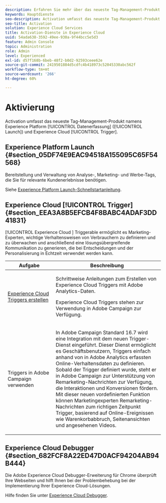```yaml
---
description: Erfahren Sie mehr über das neueste Tag-Management-Produkt namens Experience Platform Launch.
keywords: Hauptdienste
seo-description: Activation umfasst das neueste Tag-Management-Produkt namens Experience Platform Launch. Dynamic Tag Management (DTM) und Triggers.
seo-title: Activation
solution: Experience Cloud Services
title: Activation-Dienste in Experience Cloud
uuid: 54ada638-3592-49ee-930a-9f44bcc5e5d3
feature: Admin Console
topic: Administration
role: Admin
level: Experienced
exl-id: d57f168b-6beb-48f2-b0d2-92593ceee62e
source-git-commit: 2419501884d5cdfc4b418973c52045330abc562f
workflow-type: tm+mt
source-wordcount: '266'
ht-degree: 60%

---
```


# Aktivierung

Activation umfasst das neueste Tag-Management-Produkt namens Experience Platform [!UICONTROL Datenerfassung] ([!UICONTROL Launch]) und Experience Cloud [!UICONTROL Trigger].

## Experience Platform Launch {#section_05DF74E9EAC94518A155095C65F54568}

Bereitstellung und Verwaltung von Analyse-, Marketing- und Werbe-Tags, die Sie für relevante Kundenerlebnisse benötigen.

Siehe [Experience Platform Launch-Schnellstartanleitung](https://experienceleague.adobe.com/docs/experience-platform/tags/get-started/quick-start.html?lang=en).

## Experience Cloud [!UICONTROL Trigger] {#section_EEA3A8B5EFCB4F8BABC4ADAF3DD41831}

[!UICONTROL Experience Cloud ] Triggerable ermöglicht es Marketing-Experten, wichtige Verhaltensweisen von Verbrauchern zu definieren und zu überwachen und anschließend eine lösungsübergreifende Kommunikation zu generieren, die bei Entscheidungen und der Personalisierung in Echtzeit verwendet werden kann.

<table id="table_AF6842470172429EA97C9B02163BD0C3"> 
 <thead> 
  <tr> 
   <th colname="col1" class="entry"> Aufgabe </th>
   <th colname="col2" class="entry"> Beschreibung </th>
  </tr> 
 </thead>
 <tbody> 
  <tr> 
   <td colname="col1"> <p> <a href="triggers.md#concept_887B30241B3E4DB0A2553B2996E2D4FB" format="dita" scope="local"> Experience Cloud Triggers erstellen </a> </p> </td> 
   <td colname="col2"> <p> Schrittweise Anleitungen zum Erstellen von Experience Cloud Triggers mit Adobe Analytics-Daten. </p> <p>Experience Cloud Triggers stehen zur Verwendung in Adobe Campaign zur Verfügung. </p> </td>
  </tr>
  <tr> 
   <td colname="col1"> <p>Triggers in Adobe Campaign verwenden </p> </td> 
   <td colname="col2"> <p> In Adobe Campaign Standard 16.7 wird eine Integration mit dem neuen Trigger-Dienst eingeführt. Dieser Dienst ermöglicht es Geschäftsbenutzern, Triggers einfach anhand von in Adobe Analytics erfassten Online-Verhaltensdaten zu definieren. Sobald der Trigger definiert wurde, steht er in Adobe Campaign zur Unterstützung von Remarketing-Nachrichten zur Verfügung, die Interaktionen und Konversionen fördern. Mit dieser neuen vordefinierten Funktion können Marketingexperten Remarketing-Nachrichten zum richtigen Zeitpunkt Trigger, basierend auf Online-Ereignissen wie Warenkorbabbruch, Seitenansichten und angesehenen Videos. </p> </td>
  </tr>
 </tbody>
</table>


## Experience Cloud Debugger {#section_682FCF8A22ED47D0ACF94204AB94B444}

Die Adobe Experience Cloud Debugger-Erweiterung für Chrome überprüft Ihre Webseiten und hilft Ihnen bei der Problembehebung bei der Implementierung Ihrer Experience Cloud-Lösungen.

Hilfe finden Sie unter [Experience Cloud Debugger](https://experienceleague.adobe.com/docs/debugger/using/experience-cloud-debugger.html?lang=de).
